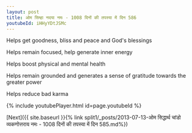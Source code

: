 ```yaml
---
layout: post
title: ओम सिम्हा नदया नमः - 1008 दिनों की तपस्या में दिन 586
youtubeId: iHHyYDtJSMc
---
```

 
 
Helps get goodness, bliss and peace and God's blessings
 
Helps remain focused, help generate inner energy 
 
Helps boost physical and mental health 
 
Helps remain grounded and generates a sense of gratitude towards the greater power 
 
Helps reduce bad karma
 
 
 
 


{% include youtubePlayer.html id=page.youtubeId %}
 
[Next]({{ site.baseurl }}{% link  split1/_posts/2013-07-13-ओम सिद्धार्थ चांडो व्यकणोत्तराय नमः - 1008 दिनों की तपस्या में दिन 585.md%})
 

